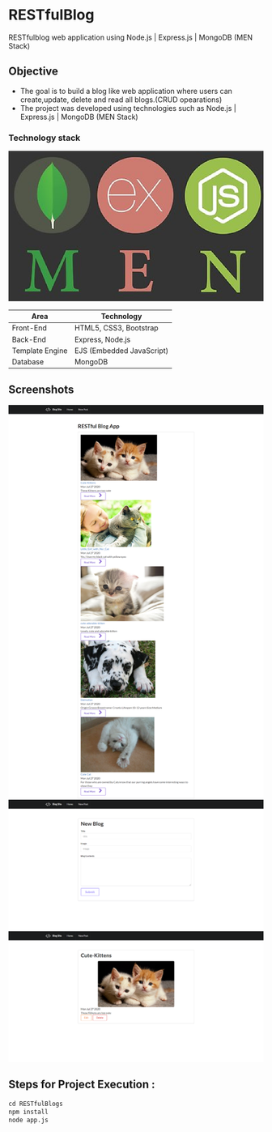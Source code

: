 # RESTfulBlog
RESTfulblog web application using Node.js | Express.js | MongoDB   (MEN Stack)

## Objective
* The goal is to build a blog like web application  where users can create,update, delete and read all blogs.(CRUD opearations)
* The project was developed using technologies such as Node.js | Express.js | MongoDB (MEN Stack)

### Technology stack
![](/images/MEN.PNG)
<table>
<thead>
<tr>
<th>Area</th>
<th>Technology</th>
</tr>
</thead>
<tbody>
	<tr>
		<td>Front-End</td>
		<td>HTML5, CSS3, Bootstrap</td>
	</tr>
	<tr>
		<td>Back-End</td>
		<td>Express, Node.js</td>
	</tr>
  	<tr>
		<td>Template Engine</td>
		<td>EJS (Embedded JavaScript)</td>
	</tr>
	<tr>
		<td>Database</td>
		<td>MongoDB</td>
	</tr>
</tbody>
</table>

## Screenshots
![](/images/s1.png)
![](/images/s2.png)
![](/images/s3.png)

## Steps for Project Execution :

```
cd RESTfulBlogs
npm install
node app.js
````